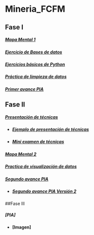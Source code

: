 # Mineria_FCFM
## Fase I
##### [Mapa Mental 1](https://github.com/TennetA0/Mineria_FCFM/blob/main/Trabajos/MapaMental_1_1806170.pdf)
##### [Ejercicio de Bases de datos](https://github.com/TennetA0/Mineria_FCFM/blob/main/Trabajos/Ej1_BasesDatos_Equipo_8.pdf)
##### [Ejercicios básicos de Python](https://github.com/TennetA0/Mineria_FCFM/blob/main/Trabajos/Ej_Python_1806170.ipynb)
##### [Práctica de limpieza de datos](https://github.com/TennetA0/Mineria_FCFM/blob/main/Trabajos/EJ_Limpieza_Equipo8.ipynb)
##### [Primer avance PIA](https://github.com/TennetA0/Mineria_FCFM/blob/main/Trabajos/Avance1_PIA_Equipo8.ipynb)

## Fase II
##### [Presentación de técnicas](https://github.com/TennetA0/Mineria_FCFM/blob/main/Trabajos/Presentaci%C3%B3n_Series-de-Tiempo_Equipo-8.pdf)
- ##### [Ejemplo de presentación de técnicas](https://github.com/TennetA0/Mineria_FCFM/blob/main/Trabajos/Ejercicio_Series-de-Tiempo_Equipo-8.R)
- ##### [Mini examen de técnicas](https://github.com/TennetA0/Mineria_FCFM/blob/main/Trabajos/Calificaci%C3%B3n_Series-de-Tiempo_Equipo-8.pdf)
##### [Mapa Mental 2](https://github.com/TennetA0/Mineria_FCFM/blob/main/Trabajos/MapaMental_2_1806170.pdf)
##### [Practica de visualización de datos](https://github.com/TennetA0/Mineria_FCFM/blob/main/Trabajos/Visualizaci%C3%B3n_Equipo8.ipynb)
##### [Segundo avance PIA](https://github.com/TennetA0/Mineria_FCFM/blob/main/Trabajos/AvancePIA_II_Grupo3_8.ipynb)
- ##### [Segundo avance PIA Versión 2](https://github.com/TennetA0/Mineria_FCFM/blob/main/Trabajos/AvancePIA_II_Grupo3_8_Versi%C3%B3n2.ipynb)

##Fase III
##### [PIA] 
- #### [Imagen] 
